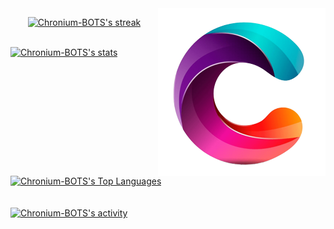 <img alt="LOGO" src="./imgs/logo.png" align="right">
<p align="center">
 <a href="#">
   <img alt="Chronium-BOTS's streak" src="https://github-readme-streak-stats.herokuapp.com/?user=Chronium-BOTS&theme=black-ice&hide_border=true&stroke=0000&background=060A0CD0"/>
 </a>
</p>
<br/>
<a href="#">
  <img alt="Chronium-BOTS's stats" src="https://github-readme-stats.vercel.app/api?username=Chronium-BOTS&show_icons=true&count_private=true&theme=react&hide_border=true&bg_color=0D1117"/></a>
  <a href="#">
    <img alt="Chronium-BOTS's Top Languages" src="https://github-readme-stats.vercel.app/api/top-langs/?username=Chronium-BOTS&langs_count=8&count_private=true&layout=compact&theme=react&hide_border=true&bg_color=0D1117"/></a>
<br/>
<br/>
<br/>
<a href="#">
  <img alt="Chronium-BOTS's activity" src="https://activity-graph.herokuapp.com/graph?username=Chronium-BOTS&bg_color=0D1117&color=5BCDEC&line=5BCDEC&point=FFFFFF&hide_border=true"/></a>
<br/>
<br/>
